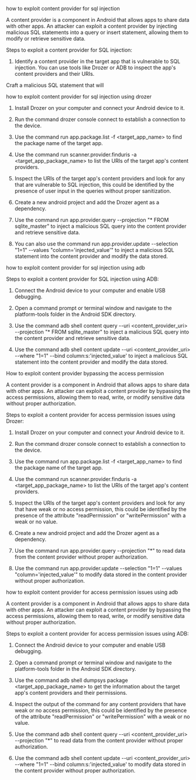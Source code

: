 how to exploit content provider for sql injection

A content provider is a component in Android that allows apps to share data with other apps. An attacker can exploit a content provider by injecting malicious SQL statements into a query or insert statement, allowing them to modify or retrieve sensitive data.

Steps to exploit a content provider for SQL injection:

1. Identify a content provider in the target app that is vulnerable to SQL injection. You can use tools like Drozer or ADB to inspect the app's content providers and their URIs.

Craft a malicious SQL statement that will


how to exploit content provider for sql injection using drozer


1. Install Drozer on your computer and connect your Android device to it.

2. Run the command drozer console connect to establish a connection to the device.

3. Use the command run app.package.list -f <target_app_name> to find the package name of the target app.

4. Use the command run scanner.provider.finduris -a <target_app_package_name> to list the URIs of the target app's content providers.

5. Inspect the URIs of the target app's content providers and look for any that are vulnerable to SQL injection, this could be identified by the presence of user input in the queries without proper sanitization.

6. Create a new android project and add the Drozer agent as a dependency.

7. Use the command run app.provider.query <uri> --projection "* FROM sqlite_master" to inject a malicious SQL query into the content provider and retrieve sensitive data.

8. You can also use the command run app.provider.update <uri> --selection "1=1" --values "column='injected_value'" to inject a malicious SQL statement into the content provider and modify the data stored.




how to exploit content provider for sql injection using adb


Steps to exploit a content provider for SQL injection using ADB:

1. Connect the Android device to your computer and enable USB debugging.

2. Open a command prompt or terminal window and navigate to the platform-tools folder in the Android SDK directory.

3. Use the command adb shell content query --uri <content_provider_uri> --projection "* FROM sqlite_master" to inject a malicious SQL query into the content provider and retrieve sensitive data.

4. Use the command adb shell content update --uri <content_provider_uri> --where "1=1" --bind column:s:'injected_value' to inject a malicious SQL statement into the content provider and modify the data stored.


How to exploit content provider bypassing the access permission

A content provider is a component in Android that allows apps to share data with other apps. An attacker can exploit a content provider by bypassing the access permissions, allowing them to read, write, or modify sensitive data without proper authorization.

Steps to exploit a content provider for access permission issues using Drozer:

1. Install Drozer on your computer and connect your Android device to it.

2. Run the command drozer console connect to establish a connection to the device.

3. Use the command run app.package.list -f <target_app_name> to find the package name of the target app.

4. Use the command run scanner.provider.finduris -a <target_app_package_name> to list the URIs of the target app's content providers.

5. Inspect the URIs of the target app's content providers and look for any that have weak or no access permission, this could be identified by the presence of the attribute "readPermission" or "writePermission" with a weak or no value.

6. Create a new android project and add the Drozer agent as a dependency.

7. Use the command run app.provider.query <uri> --projection "*" to read data from the content provider without proper authorization.

8. Use the command run app.provider.update <uri> --selection "1=1" --values "column='injected_value'" to modify data stored in the content provider without proper authorization.



how to exploit content provider for access permission issues using adb

A content provider is a component in Android that allows apps to share data with other apps. An attacker can exploit a content provider by bypassing the access permissions, allowing them to read, write, or modify sensitive data without proper authorization.

Steps to exploit a content provider for access permission issues using ADB:

1. Connect the Android device to your computer and enable USB debugging.

2. Open a command prompt or terminal window and navigate to the platform-tools folder in the Android SDK directory.

3. Use the command adb shell dumpsys package <target_app_package_name> to get the information about the target app's content providers and their permissions.

4. Inspect the output of the command for any content providers that have weak or no access permission, this could be identified by the presence of the attribute "readPermission" or "writePermission" with a weak or no value.

5. Use the command adb shell content query --uri <content_provider_uri> --projection "*" to read data from the content provider without proper authorization.

6. Use the command adb shell content update --uri <content_provider_uri> --where "1=1" --bind column:s:'injected_value' to modify data stored in the content provider without proper authorization.

